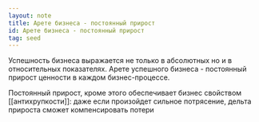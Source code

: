 ```yaml
---
layout: note
title: Арете бизнеса - постоянный прирост
id: Арете бизнеса - постоянный прирост
tag: seed
---
```


Успешность бизнеса выражается не только в абсолютных но и в относительных показателях.
Арете успешного бизнеса - постоянный прирост ценности в каждом бизнес-процессе. 

Постоянный прирост, кроме этого обеспечивает бизнес свойством [[антихрупкости]]: даже если произойдет сильное потрясение, дельта прироста сможет компенсировать потери 

